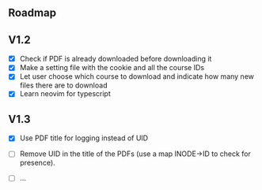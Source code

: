 ## Roadmap
## V1.2
- [x] Check if PDF is already downloaded before downloading it
- [x] Make a setting file with the cookie and all the course IDs
- [x] Let user choose which course to download and indicate how many new files there are to download
- [x] Learn neovim for typescript
## V1.3 
- [x] Use PDF title for logging instead of UID
- [ ] Remove UID in the title of the PDFs (use a map INODE->ID to check for presence).
- [ ] ...

